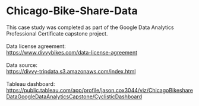 # Chicago-Bike-Share-Data
This case study was completed as part of the Google Data Analytics Professional Certificate capstone project. 
<br />  
Data license agreement:<br />  https://www.divvybikes.com/data-license-agreement <br /> 
<br /> 
Data source:<br />  https://divvy-tripdata.s3.amazonaws.com/index.html <br /> 
<br /> 
Tableau dashboard: https://public.tableau.com/app/profile/jason.cox3044/viz/ChicagoBikeshareDataGoogleDataAnalyticsCapstone/CyclisticDashboard
